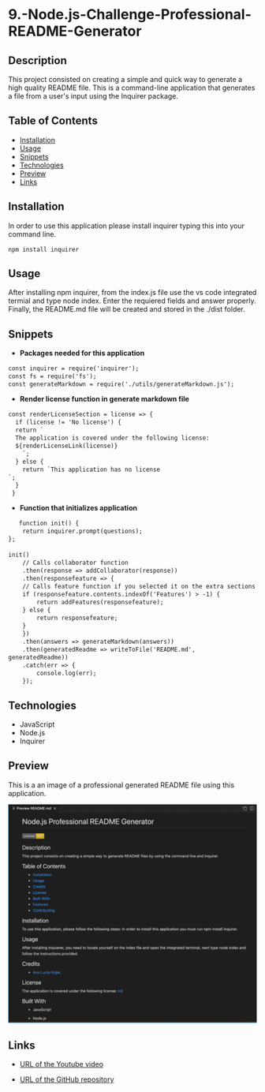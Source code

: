 # 9.-Node.js-Challenge-Professional-README-Generator

## Description

This project consisted on creating a simple and quick way to generate a high quality README file. This is a command-line application that generates a file from a user's input using the Inquirer package. 

## Table of Contents

* [Installation](#installation)
* [Usage](#usage)
* [Snippets](#snippets)
* [Technologies](#technologies)
* [Preview](#preview)
* [Links](#links)

## Installation 

In order to use this application please install inquirer typing this into your command line. 

```  
npm install inquirer     
```  

## Usage 

After installing npm inquirer, from the index.js file use the vs code integrated termial and type node index. Enter the requiered fields and answer properly. Finally, the README.md file will be created and stored in the ./dist folder.

## Snippets 

* **Packages needed for this application**
```            
const inquirer = require('inquirer');
const fs = require('fs');
const generateMarkdown = require('./utils/generateMarkdown.js');
```   
* **Render license function in generate markdown file**
```            
const renderLicenseSection = license => {
  if (license != 'No license') {
  return `
  The application is covered under the following license:
  ${renderLicenseLink(license)}
    `;
  } else {
    return `This application has no license
`;
  }
 }
```  
* **Function that initializes application**
```            
   function init() {
    return inquirer.prompt(questions);
};

init()
    // Calls collaborator function
    .then(response => addCollaborator(response))
    .then(responsefeature => {
    // Calls feature function if you selected it on the extra sections
    if (responsefeature.contents.indexOf('Features') > -1) {
        return addFeatures(responsefeature);
    } else {
        return responsefeature;
    }
    })
    .then(answers => generateMarkdown(answers))
    .then(generatedReadme => writeToFile('README.md', generatedReadme))
    .catch(err => {
        console.log(err);
    });
```           



## Technologies

* JavaScript
* Node.js
* Inquirer

## Preview

This is a an image of a professional generated README file using this application.  

![Professional Generated Readme file](assets/images/preview.png)


## Links

* [URL of the Youtube video](https://youtu.be/suF5AoZFQFE)

* [URL of the GitHub repository](https://github.com/analuciarojas/9.-Node.js-Challenge-Professional-README-Generator)